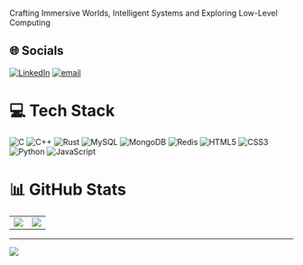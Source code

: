 Crafting Immersive Worlds, Intelligent Systems and Exploring Low-Level Computing

## 🌐 Socials
[![LinkedIn](https://img.shields.io/badge/LinkedIn-%230077B5.svg?logo=linkedin&logoColor=white)](https://linkedin.com/in/https://www.linkedin.com/in/rezwan-rahman-95aa13330/) [![email](https://img.shields.io/badge/Email-D14836?logo=gmail&logoColor=white)](mailto:crimsoncaelum@proton.me) 

# 💻 Tech Stack
![C](https://img.shields.io/badge/c-%2300599C.svg?style=for-the-badge&logo=c&logoColor=white) ![C++](https://img.shields.io/badge/c++-%2300599C.svg?style=for-the-badge&logo=c%2B%2B&logoColor=white) ![Rust](https://img.shields.io/badge/rust-%23000000.svg?style=for-the-badge&logo=rust&logoColor=white) ![MySQL](https://img.shields.io/badge/mysql-4479A1.svg?style=for-the-badge&logo=mysql&logoColor=white) ![MongoDB](https://img.shields.io/badge/MongoDB-%234ea94b.svg?style=for-the-badge&logo=mongodb&logoColor=white) ![Redis](https://img.shields.io/badge/redis-%23DD0031.svg?style=for-the-badge&logo=redis&logoColor=white) ![HTML5](https://img.shields.io/badge/html5-%23E34F26.svg?style=for-the-badge&logo=html5&logoColor=white) ![CSS3](https://img.shields.io/badge/css3-%231572B6.svg?style=for-the-badge&logo=css3&logoColor=white) ![Python](https://img.shields.io/badge/python-3670A0?style=for-the-badge&logo=python&logoColor=ffdd54) ![JavaScript](https://img.shields.io/badge/javascript-%23323330.svg?style=for-the-badge&logo=javascript&logoColor=%23F7DF1E)
# 📊 GitHub Stats
<table>
  <tr>
    <td>
      <img src="https://github-readme-stats.vercel.app/api?username=crimson-rain&theme=dark&hide_border=false&include_all_commits=true&count_private=true"/>
    </td>
    <td>
      <img src="https://github-readme-streak-stats.herokuapp.com/?user=crimson-rain&theme=dark&hide_border=false"/>
    </td>
  </tr>
</table>

---
[![](https://visitcount.itsvg.in/api?id=crimson-rain&icon=0&color=4)](https://visitcount.itsvg.in)

<!-- Proudly created with GPRM ( https://gprm.itsvg.in ) -->

